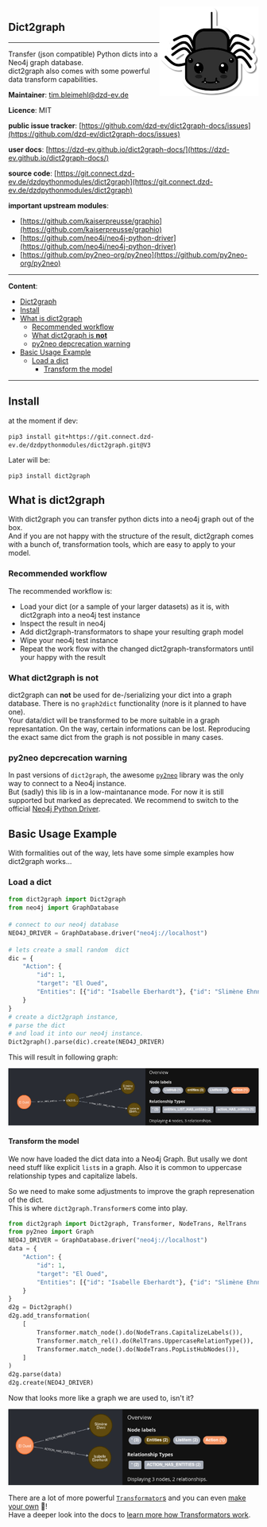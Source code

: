 <img align="right" alt=" " width="200px" src="logo.png">



## Dict2graph

----

Transfer (json compatible) Python dicts into a Neo4j graph database.  
dict2graph also comes with some powerful data transform capabilities.

**Maintainer**: tim.bleimehl@dzd-ev.de

**Licence**: MIT

**public issue tracker**: [https://github.com/dzd-ev/dict2graph-docs/issues](https://github.com/dzd-ev/dict2graph-docs/issues)

**user docs**: [https://dzd-ev.github.io/dict2graph-docs/](https://dzd-ev.github.io/dict2graph-docs/)

**source code**: [https://git.connect.dzd-ev.de/dzdpythonmodules/dict2graph](https://git.connect.dzd-ev.de/dzdpythonmodules/dict2graph)

**important upstream modules**:

* [https://github.com/kaiserpreusse/graphio](https://github.com/kaiserpreusse/graphio)  
* [https://github.com/neo4j/neo4j-python-driver](https://github.com/neo4j/neo4j-python-driver)  
* [https://github.com/py2neo-org/py2neo](https://github.com/py2neo-org/py2neo)  

----

**Content**:

- [Dict2graph](#dict2graph)
- [Install](#install)
- [What is dict2graph](#what-is-dict2graph)
  - [Recommended workflow](#recommended-workflow)
  - [What dict2graph is **not**](#what-dict2graph-is-not)
  - [py2neo depcrecation warning](#py2neo-depcrecation-warning)
- [Basic Usage Example](#basic-usage-example)
  - [Load a dict](#load-a-dict)
    - [Transform the model](#transform-the-model)

----

## Install

at the moment if dev:

`pip3 install git+https://git.connect.dzd-ev.de/dzdpythonmodules/dict2graph.git@V3`

Later will be:

`pip3 install dict2graph`
## What is dict2graph 

With dict2graph you can transfer python dicts into a neo4j graph out of the box.  
And if you are not happy with the structure of the result, dict2graph comes with a bunch of, transformation tools, which are easy to apply to your model.

### Recommended workflow

The recommended workflow is:

- Load your dict (or a sample of your larger datasets) as it is, with dict2graph into a neo4j test instance
- Inspect the result in neo4j
- Add dict2graph-transformators to shape your resulting graph model
- Wipe your neo4j test instance
- Repeat the work flow with the changed dict2graph-transformators until your happy with the result

### What dict2graph is **not**

dict2graph can **not** be used for de-/serializing your dict into a graph database. There is no `graph2dict` functionality (nore is it planned to have one).  
Your data/dict will be transformed to be more suitable in a graph represantation. On the way, certain informations can be lost. Reproducing the exact same dict from the graph is not possible in many cases.

### py2neo depcrecation warning

In past versions of `dict2graph`, the awesome [`py2neo`](https://py2neo.org/2021.1/) library was the only way to connect to a Neo4j instance.  
But (sadly) this lib is in a low-maintanance mode. For now it is still supported but marked as deprecated. We recommend to switch to the official [Neo4j Python Driver](https://neo4j.com/docs/api/python-driver/current/). 

## Basic Usage Example

With formalities out of the way, lets have some simple examples how dict2graph works...

### Load a dict


```python
from dict2graph import Dict2graph
from neo4j import GraphDatabase

# connect to our neo4j database
NEO4J_DRIVER = GraphDatabase.driver("neo4j://localhost")

# lets create a small random  dict
dic = {
    "Action": {
        "id": 1,
        "target": "El Oued",
        "Entities": [{"id": "Isabelle Eberhardt"}, {"id": "Slimène Ehnni"}],
    }
}
# create a dict2graph instance, 
# parse the dict 
# and load it into our neo4j instance.
Dict2graph().parse(dic).create(NEO4J_DRIVER)
```

This will result in following graph:

![](img/readme_basic_example.png "Result example 1")

#### Transform the model

We now have loaded the dict data into a Neo4j Graph. But usally we dont need stuff like explicit `list`s in a graph. Also it is common to uppercase relationship types and capitalize labels.

So we need to make some adjustments to improve the graph represenation of the dict.  
This is where `dict2graph.Transformer`s come into play.

```python
from dict2graph import Dict2graph, Transformer, NodeTrans, RelTrans
from py2neo import Graph
NEO4J_DRIVER = GraphDatabase.driver("neo4j://localhost")
data = {
    "Action": {
        "id": 1,
        "target": "El Oued",
        "Entities": [{"id": "Isabelle Eberhardt"}, {"id": "Slimène Ehnni"}],
    }
}
d2g = Dict2graph()
d2g.add_transformation(
    [
        Transformer.match_node().do(NodeTrans.CapitalizeLabels()),
        Transformer.match_rel().do(RelTrans.UppercaseRelationType()),
        Transformer.match_node().do(NodeTrans.PopListHubNodes()),
    ]
)
d2g.parse(data)
d2g.create(NEO4J_DRIVER)
```

Now that looks more like a graph we are used to, isn't it?

![](img/readme_basic_example_trans.png "Result example 1")

 There are a lot of more powerful [`Transformator`s](https://dzd-ev.github.io/dict2graph-docs/list_transformer) and you can even [make your own](https://dzd-ev.github.io/dict2graph-docs/diy_transformer/) 🚀!  
 Have a deeper look into the docs to [learn more how Transformators work](https://dzd-ev.github.io/dict2graph-docs/use_transformers/).
